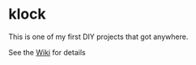 # klock

This is one of my first DIY projects that got anywhere.

See the [Wiki](https://github.com/chechu2k5/klock/wiki) for details
